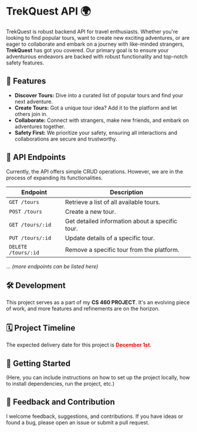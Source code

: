 # TrekQuest API 🌍

TrekQuest is robust backend API for travel enthusiasts. Whether you're looking to find popular tours, want to create new exciting adventures, or are eager to collaborate and embark on a journey with like-minded strangers, **TrekQuest** has got you covered. Our primary goal is to ensure your adventurous endeavors are backed with robust functionality and top-notch safety features.

## 🚀 Features 
- **Discover Tours:** Dive into a curated list of popular tours and find your next adventure.
- **Create Tours:** Got a unique tour idea? Add it to the platform and let others join in.
- **Collaborate:** Connect with strangers, make new friends, and embark on adventures together.
- **Safety First:** We prioritize your safety, ensuring all interactions and collaborations are secure and trustworthy.

## 📌 API Endpoints
Currently, the API offers simple CRUD operations. However, we are in the process of expanding its functionalities.

| Endpoint         | Description                                      |
|------------------|--------------------------------------------------|
| `GET /tours`     | Retrieve a list of all available tours.          |
| `POST /tours`    | Create a new tour.                               |
| `GET /tours/:id` | Get detailed information about a specific tour.  |
| `PUT /tours/:id` | Update details of a specific tour.               |
| `DELETE /tours/:id`| Remove a specific tour from the platform.     |
... _(more endpoints can be listed here)_

## 🛠 Development 
This project serves as a part of my **CS 460 PROJECT**. It's an evolving piece of work, and more features and refinements are on the horizon.

## 🗓 Project Timeline 
The expected delivery date for this project is <span style="color:red">**December 1st**</span>.

## 🚦 Getting Started 
(Here, you can include instructions on how to set up the project locally, how to install dependencies, run the project, etc.)

## 🤝 Feedback and Contribution 
I welcome feedback, suggestions, and contributions. If you have ideas or found a bug, please open an issue or submit a pull request.

